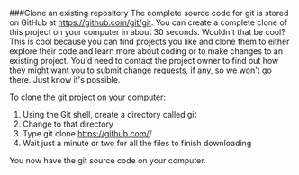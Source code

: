###Clone an existing repository
The complete source code for git is stored on GitHub at https://github.com/git/git. You can create a complete clone of this project on your computer in about 30 seconds. Wouldn't that be cool? This is cool because you can find projects you like and clone them to either explore their code and learn more about coding or to make changes to an existing project. You'd need to contact the project owner to find out how they might want you to submit change requests, if any, so we won't go there. Just know it's possible. 

To clone the git project on your computer:
1. Using the Git shell, create a directory called git
2. Change to that directory
3. Type git clone https://github.com/<gituser>/<gitrepository>
4. Wait just a minute or two for all the files to finish downloading 
 
You now have the git source code on your computer. 